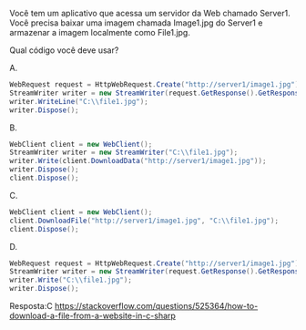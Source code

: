 ﻿Você tem um aplicativo que acessa um servidor da Web chamado Server1.
Você precisa baixar uma imagem chamada Image1.jpg do Server1 e armazenar a imagem localmente como File1.jpg.

Qual código você deve usar?

A.
```csharp
WebRequest request = HttpWebRequest.Create("http://server1/image1.jpg");
StreamWriter writer = new StreamWriter(request.GetResponse().GetResponseStream());
writer.WriteLine("C:\\file1.jpg");
writer.Dispose();
```

B.
```csharp
WebClient client = new WebClient();
StreamWriter writer = new StreamWriter("C:\\file1.jpg");
writer.Write(client.DownloadData("http://server1/image1.jpg"));
writer.Dispose();
client.Dispose();
```

C.
```csharp
WebClient client = new WebClient();
client.DownloadFile("http://server1/image1.jpg", "C:\\file1.jpg");
client.Dispose();
```

D.
```csharp
WebRequest request = HttpWebRequest.Create("http://server1/image1.jpg");
StreamWriter writer = new StreamWriter(request.GetResponse().GetResponseStream());
writer.Write("C:\\file1.jpg");
writer.Dispose();
```


Resposta:C
https://stackoverflow.com/questions/525364/how-to-download-a-file-from-a-website-in-c-sharp